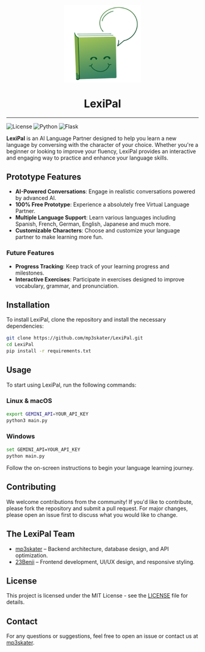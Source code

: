 <div align="center">
    <img src="app/static/images/logo.svg" align="center" width="40%">
    <h1 align="center">LexiPal</h1>
</div>

---

![License](https://img.shields.io/badge/License-MIT-blue.svg)
![Python](https://img.shields.io/badge/Python-3.11-blue.svg)
![Flask](https://img.shields.io/badge/Flask-2.2.2-blue.svg)

**LexiPal** is an AI Language Partner designed to help you learn a new language by conversing with the character of your choice. Whether you're a beginner or looking to improve your fluency, LexiPal provides an interactive and engaging way to practice and enhance your language skills.

## Prototype Features

- **AI-Powered Conversations**: Engage in realistic conversations powered by advanced AI.
- **100% Free Prototype**: Experience a absolutely free Virtual Language Partner.
- **Multiple Language Support**: Learn various languages including Spanish, French, German, English, Japanese and much more.
- **Customizable Characters**: Choose and customize your language partner to make learning more fun.

### Future Features
- **Progress Tracking**: Keep track of your learning progress and milestones.
- **Interactive Exercises**: Participate in exercises designed to improve vocabulary, grammar, and pronunciation.

## Installation

To install LexiPal, clone the repository and install the necessary dependencies:

```bash
git clone https://github.com/mp3skater/LexiPal.git
cd LexiPal
pip install -r requirements.txt
```

## Usage

To start using LexiPal, run the following commands:

### Linux & macOS

```bash
export GEMINI_API=YOUR_API_KEY
python3 main.py
```

### Windows

```bash
set GEMINI_API=YOUR_API_KEY
python main.py 
```

Follow the on-screen instructions to begin your language learning journey.

## Contributing

We welcome contributions from the community! If you'd like to contribute, please fork the repository and submit a pull request. For major changes, please open an issue first to discuss what you would like to change.

## The LexiPal Team

- [mp3skater](https://github.com/mp3skater) – Backend architecture, database design, and API optimization.
- [23Benji](https://github.com/23Benji) – Frontend development, UI/UX design, and responsive styling.

## License

This project is licensed under the MIT License - see the [LICENSE](LICENSE) file for details.

## Contact

For any questions or suggestions, feel free to open an issue or contact us at [mp3skater](https://github.com/mp3skater).
